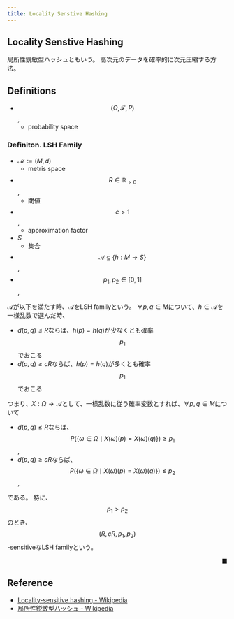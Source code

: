 ```yaml
---
title: Locality Senstive Hashing
---
```


## Locality Senstive Hashing
局所性鋭敏型ハッシュともいう。
高次元のデータを確率的に次元圧縮する方法。

## Definitions
* $$(\Omega, \mathcal{F}, P)$$,
    * probability space

### Definiton. LSH Family
* $\mathcal{M} := (M, d)$
    * metris space
* $$R \in \mathbb{R}_{> 0}$$,
    * 閾値
* $$c > 1$$,
    * approximation factor
* $S$
    * 集合
* $$\mathcal{A} \subseteq \{h: M \rightarrow S\}$$,
* $$p_{1}, p_{2} \in [0, 1]$$,

$\mathcal{A}$が以下を満たす時、$\mathcal{A}$をLSH familyという。
$\forall p, q \in M$について、$h \in \mathcal{A}$を一様乱数で選んだ時、

* $d(p, q) \le R$ならば、$h(p) = h(q)$が少なくとも確率$$p_{1}$$でおこる
* $d(p, q) \ge cR$ならば、$h(p) = h(q)$が多くとも確率$$p_{1}$$でおこる

つまり、$X: \Omega \rightarrow \mathcal{A}$として、一様乱数に従う確率変数とすれば、$\forall p, q \in M$について

* $d(p, q) \le R$ならば、$$P(\{\omega \in \Omega \mid X(\omega)(p) = X(\omega)(q)\}) \ge p_{1}$$,
* $d(p, q) \ge cR$ならば、$$P(\{\omega \in \Omega \mid X(\omega)(p) = X(\omega)(q)\}) \le p_{2}$$,

である。
特に、$$p_{1} > p_{2}$$のとき、$$(R, cR, p_{1}, p_{2})$$-sensitiveなLSH familyという。

<div class="end-of-statement" style="text-align: right">■</div>


## Reference
* [Locality-sensitive hashing - Wikipedia](https://en.wikipedia.org/wiki/Locality-sensitive_hashing)
* [局所性鋭敏型ハッシュ - Wikipedia](https://ja.wikipedia.org/wiki/%E5%B1%80%E6%89%80%E6%80%A7%E9%8B%AD%E6%95%8F%E5%9E%8B%E3%83%8F%E3%83%83%E3%82%B7%E3%83%A5)

